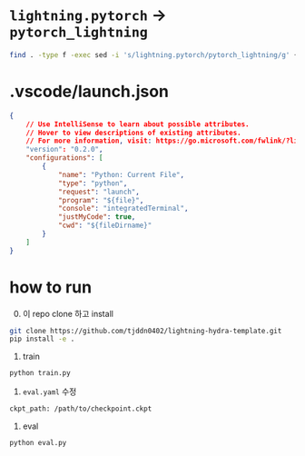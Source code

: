 # `lightning.pytorch` -> `pytorch_lightning`
```bash
find . -type f -exec sed -i 's/lightning.pytorch/pytorch_lightning/g' {} +
```

# .vscode/launch.json 
```JSON
{
    // Use IntelliSense to learn about possible attributes.
    // Hover to view descriptions of existing attributes.
    // For more information, visit: https://go.microsoft.com/fwlink/?linkid=830387
    "version": "0.2.0",
    "configurations": [
        {
            "name": "Python: Current File",
            "type": "python",
            "request": "launch",
            "program": "${file}",
            "console": "integratedTerminal",
            "justMyCode": true,
            "cwd": "${fileDirname}"
        }
    ]
}
```

# how to run
0. 이 repo clone 하고 install
```bash
git clone https://github.com/tjddn0402/lightning-hydra-template.git
pip install -e .
```
1. train
```bash
python train.py
```
1. `eval.yaml` 수정
```bash
ckpt_path: /path/to/checkpoint.ckpt
```
1. eval
```bash
python eval.py
```